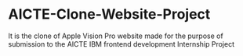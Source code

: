 # AICTE-Clone-Website-Project
It is the clone of Apple Vision Pro website made for the purpose of submission to the AICTE IBM frontend development Internship Project
